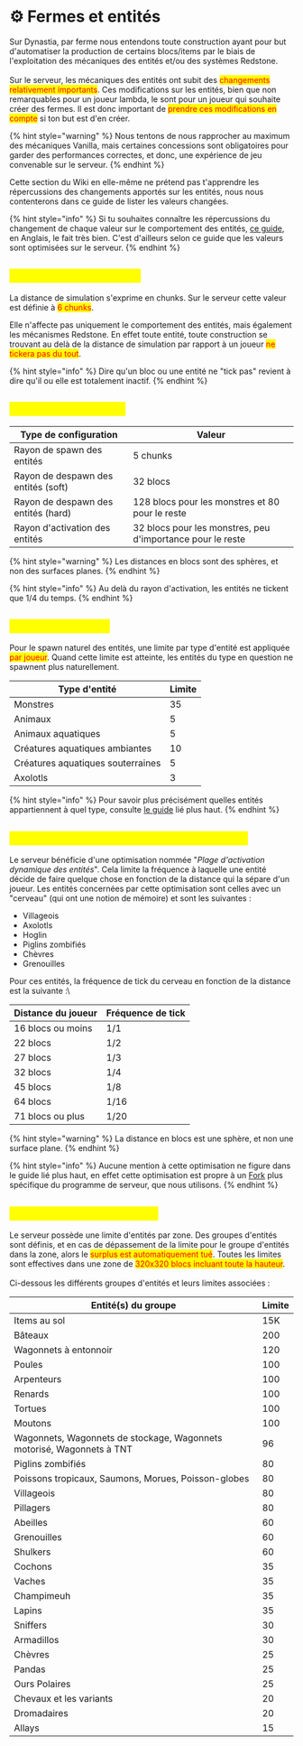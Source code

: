 # ⚙️ Fermes et entités

Sur Dynastia, par ferme nous entendons toute construction ayant pour but d'automatiser la production de certains blocs/items par le biais de l'exploitation des mécaniques des entités et/ou des systèmes Redstone.\
\
Sur le serveur, les mécaniques des entités ont subit des <mark style="color:red;">changements relativement importants</mark>. Ces modifications sur les entités, bien que non remarquables pour un joueur lambda, le sont pour un joueur qui souhaite créer des fermes. Il est donc important de <mark style="color:red;">prendre ces modifications en compte</mark> si ton but est d'en créer.

{% hint style="warning" %}
Nous tentons de nous rapprocher au maximum des mécaniques Vanilla, mais certaines concessions sont obligatoires pour garder des performances correctes, et donc, une expérience de jeu convenable sur le serveur.
{% endhint %}

Cette section du Wiki en elle-même ne prétend pas t'apprendre les répercussions des changements apportés sur les entités, nous nous contenterons dans ce guide de lister les valeurs changées.

{% hint style="info" %}
Si tu souhaites connaître les répercussions du changement de chaque valeur sur le comportement des entités, [ce guide](https://paper-chan.moe/paper-optimization/), en Anglais, le fait très bien. C'est d'ailleurs selon ce guide que les valeurs sont optimisées sur le serveur.
{% endhint %}

## <mark style="color:yellow;">Distance de simulation</mark>

La distance de simulation s'exprime en chunks. Sur le serveur cette valeur est définie à <mark style="color:red;">6 chunks</mark>.

Elle n'affecte pas uniquement le comportement des entités, mais également les mécanismes Redstone. En effet toute entité, toute construction se trouvant au delà de la distance de simulation par rapport à un joueur <mark style="color:red;">ne tickera pas du tout</mark>.

{% hint style="info" %}
Dire qu'un bloc ou une entité ne "tick pas" revient à dire qu'il ou elle est totalement inactif.
{% endhint %}

## <mark style="color:yellow;">Distances de spawn</mark> <a href="#distance-spawn" id="distance-spawn"></a>

| Type de configuration               | Valeur                                                     |
| ----------------------------------- | ---------------------------------------------------------- |
| Rayon de spawn des entités          | 5 chunks                                                   |
| Rayon de despawn des entités (soft) | 32 blocs                                                   |
| Rayon de despawn des entités (hard) | 128 blocs pour les monstres et 80 pour le reste            |
| Rayon d'activation des entités      | 32 blocs pour les monstres, peu d'importance pour le reste |

{% hint style="warning" %}
Les distances en blocs sont des sphères, et non des surfaces planes.
{% endhint %}

{% hint style="info" %}
Au delà du rayon d'activation, les entités ne tickent que 1/4 du temps.
{% endhint %}

## <mark style="color:yellow;">Limites de spawn</mark> <a href="#limites-spawn" id="limites-spawn"></a>

Pour le spawn naturel des entités, une limite par type d'entité est appliquée <mark style="color:red;">par joueur</mark>. Quand cette limite est atteinte, les entités du type en question ne spawnent plus naturellement.&#x20;

| Type d'entité                     | Limite |
| --------------------------------- | ------ |
| Monstres                          | 35     |
| Animaux                           | 5      |
| Animaux aquatiques                | 5      |
| Créatures aquatiques ambiantes    | 10     |
| Créatures aquatiques souterraines | 5      |
| Axolotls                          | 3      |

{% hint style="info" %}
Pour savoir plus précisément quelles entités appartiennent à quel type, consulte [le guide](https://www.paper-chan.moe/paper-optimization/#mob-categories) lié plus haut.
{% endhint %}

## <mark style="color:yellow;">Plage d'activation dynamique des entités</mark> <a href="#dear" id="dear"></a>

Le serveur bénéficie d'une optimisation nommée "_Plage d'activation dynamique des entités_". Cela limite la fréquence à laquelle une entité décide de faire quelque chose en fonction de la distance qui la sépare d'un joueur. Les entités concernées par cette optimisation sont celles avec un "cerveau" (qui ont une notion de mémoire) et sont les suivantes :

* Villageois
* Axolotls
* Hoglin
* Piglins zombifiés
* Chèvres
* Grenouilles

Pour ces entités, la fréquence de tick du cerveau en fonction de la distance est la suivante :\


| Distance du joueur | Fréquence de tick |
| ------------------ | ----------------- |
| 16 blocs ou moins  | 1/1               |
| 22 blocs           | 1/2               |
| 27 blocs           | 1/3               |
| 32 blocs           | 1/4               |
| 45 blocs           | 1/8               |
| 64 blocs           | 1/16              |
| 71 blocs ou plus   | 1/20              |

{% hint style="warning" %}
La distance en blocs est une sphère, et non une surface plane.
{% endhint %}

{% hint style="info" %}
Aucune mention à cette optimisation ne figure dans le guide lié plus haut, en effet cette optimisation est propre à un [Fork](https://fr.wikipedia.org/wiki/Fork\_\(d%C3%A9veloppement\_logiciel\)) plus spécifique du programme de serveur, que nous utilisons.
{% endhint %}

## <mark style="color:yellow;">Limites d'entités par zone</mark> <a href="#limites-zone" id="limites-zone"></a>

Le serveur possède une limite d'entités par zone. Des groupes d'entités sont définis, et en cas de dépassement de la limite pour le groupe d'entités dans la zone, alors le <mark style="color:red;">surplus est automatiquement tué</mark>. Toutes les limites sont effectives dans une zone de <mark style="color:red;">320x320 blocs incluant toute la hauteur</mark>.\
\
Ci-dessous les différents groupes d'entités et leurs limites associées :

<table data-full-width="false"><thead><tr><th>Entité(s) du groupe</th><th>Limite</th></tr></thead><tbody><tr><td>Items au sol</td><td>15K</td></tr><tr><td>Bâteaux</td><td>200</td></tr><tr><td>Wagonnets à entonnoir</td><td>120</td></tr><tr><td>Poules</td><td>100</td></tr><tr><td>Arpenteurs</td><td>100</td></tr><tr><td>Renards</td><td>100</td></tr><tr><td>Tortues</td><td>100</td></tr><tr><td>Moutons</td><td>100</td></tr><tr><td>Wagonnets, Wagonnets de stockage, Wagonnets motorisé, Wagonnets à TNT</td><td>96</td></tr><tr><td>Piglins zombifiés</td><td>80</td></tr><tr><td>Poissons tropicaux, Saumons, Morues, Poisson-globes</td><td>80</td></tr><tr><td>Villageois</td><td>80</td></tr><tr><td>Pillagers</td><td>80</td></tr><tr><td>Abeilles</td><td>60</td></tr><tr><td>Grenouilles</td><td>60</td></tr><tr><td>Shulkers</td><td>60</td></tr><tr><td>Cochons</td><td>35</td></tr><tr><td>Vaches</td><td>35</td></tr><tr><td>Champimeuh</td><td>35</td></tr><tr><td>Lapins</td><td>35</td></tr><tr><td>Sniffers</td><td>30</td></tr><tr><td>Armadillos</td><td>30</td></tr><tr><td>Chèvres</td><td>25</td></tr><tr><td>Pandas</td><td>25</td></tr><tr><td>Ours Polaires</td><td>25</td></tr><tr><td>Chevaux et les variants</td><td>20</td></tr><tr><td>Dromadaires</td><td>20</td></tr><tr><td>Allays</td><td>15</td></tr></tbody></table>

